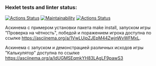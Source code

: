 ### Hexlet tests and linter status:
[![Actions Status](https://github.com/fedorsimakov/php-project-lvl1/workflows/hexlet-check/badge.svg)](https://github.com/fedorsimakov/php-project-lvl1/actions)
[![Maintainability](https://api.codeclimate.com/v1/badges/a99a88d28ad37a79dbf6/maintainability)](https://codeclimate.com/github/codeclimate/codeclimate/maintainability)
[![Actions Status](https://github.com/fedorsimakov/php-project-lvl1/actions/workflows/project-lint.yml/badge.svg)](https://github.com/fedorsimakov/php-project-lvl1/actions/workflows/project-lint.yml)

Аскинема с примером установки пакета make install, запуском игры "Проверка на чётность", победой и поражением игрока доступна по ссылке https://asciinema.org/a/1VwLUipZJEpM44ZwjnWvWFMxL.

Аскинема с запуском и демонстрацией различных исходов игры "Калькулятор" доступна по ссылке https://asciinema.org/a/ldUGMSEqmkYH83LAgLF9pawS3

